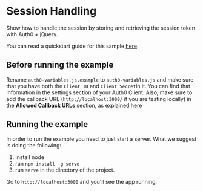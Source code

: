 # Session Handling

Show how to handle the session by storing and retrieving the session token with Auth0 + jQuery.

You can read a quickstart guide for this sample [here](https://auth0.com/docs/quickstart/spa/jquery/03-session-handling).

## Before running the example

Rename `auth0-variables.js.example` to `auth0-variables.js` and make sure that you have both the `Client ID` and `Client Secret`in it. You can find that information in the settings section of your Auth0 Client. Also, make sure to add the callback URL (`http://localhost:3000/` if you are testing locally) in the **Allowed Callback URLs** section, as explained [here](https://auth0.com/docs/quickstart/spa/jquery/01-login#before-starting)

## Running the example

In order to run the example you need to just start a server. What we suggest is doing the following:

1. Install node
2. run `npm install -g serve`
3. run `serve` in the directory of the project.

Go to `http://localhost:3000` and you'll see the app running.